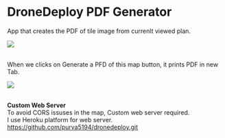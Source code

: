 # DroneDeploy PDF Generator
App that creates the PDF of tile image from currenlt viewed plan.

<img src="https://cloud.githubusercontent.com/assets/21271724/23396351/59d508d6-fd48-11e6-8d76-673023d5fa82.png"/> <br><br>

When we clicks on Generate a PFD of this map button, it prints PDF in new Tab.

<img src="https://cloud.githubusercontent.com/assets/21271724/23396361/6648b66c-fd48-11e6-8e19-f27b8b5423e0.png"/><br><br>

<b> Custom Web Server </b><br>
To avoid CORS issuses in the map, Custom web server required.<br>
I use Heroku platform for web server.<br>
https://github.com/purva5194/dronedeploy.git
 
